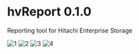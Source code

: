 # hvReport 0.1.0

Reporting tool for Hitachi Enterprise Storage

![1](https://user-images.githubusercontent.com/2609090/175794190-fe4e70d0-2779-470d-8dd7-3966bdfd8b1a.png)
![2](https://user-images.githubusercontent.com/2609090/175794191-9062f3af-efe4-4dda-96b6-f30f57086513.png)
![3](https://user-images.githubusercontent.com/2609090/175794192-81ac573f-6473-414d-97d3-01e956670877.png)
![4](https://user-images.githubusercontent.com/2609090/175794193-539a20d4-a295-42c1-9235-2de688caa414.png)

